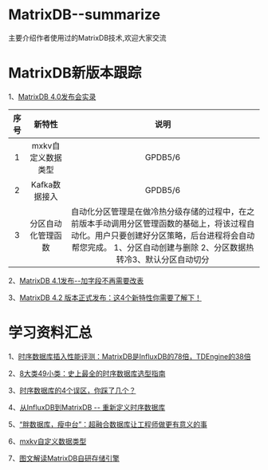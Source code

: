 # MatrixDB--summarize
主要介绍作者使用过的MatrixDB技术,欢迎大家交流


# MatrixDB新版本跟踪

1、[MatrixDB 4.0发布会实录](https://mp.weixin.qq.com/s/jx8PdZ8HgdkhOJ4oG14oLg)

| 序号 | 新特性 | 说明 | 
|:----:|:----:|:----:|
| 1 | mxkv自定义数据类型 | GPDB5/6 |
| 2 | Kafka数据接入 | GPDB5/6 |
| 3 | 分区自动化管理函数 | 自动化分区管理是在做冷热分级存储的过程中，在之前版本手动调用分区管理函数的基础上，将该过程自动化。用户只要创建好分区策略，后台进程将会自动帮您完成。 1、分区自动创建与删除 2、分区数据热转冷3、默认分区自动切分|


2、[MatrixDB 4.1发布--加字段不再需要改表](https://mp.weixin.qq.com/s/xu5S0mg-Ww6BPtjg5oXdPg)

3、[MatrixDB 4.2 版本正式发布：这4个新特性你需要了解下！](https://mp.weixin.qq.com/s/gZ-IpYEAji4IZB_eiB9CgQ)


# 学习资料汇总

1、[时序数据库插入性能评测：MatrixDB是InfluxDB的78倍，TDEngine的38倍](https://zhuanlan.zhihu.com/p/374151291)

2、[8大类49小类：史上最全的时序数据库选型指南](https://zhuanlan.zhihu.com/p/379500168)

3、[时序数据库的4个误区，你踩了几个？](https://zhuanlan.zhihu.com/p/366991013)

4、[从InfluxDB到MatrixDB -- 重新定义时序数据库](https://mp.weixin.qq.com/s/UVpmEIppGZKocLVxbmf9Pg)

5、[“胖数据库，瘦中台”：超融合数据库让工程师做更有意义的事](https://mp.weixin.qq.com/s/pplb4IATD5waFpVd8BThfg)

6、[mxkv自定义数据类型](https://mp.weixin.qq.com/s/N2sOtsP4nsM3mJ-3XuHZEg)

7、[图文解读MatrixDB自研存储引擎](https://mp.weixin.qq.com/s/NPkeEbLEuicTGl_UWaeOsg)

